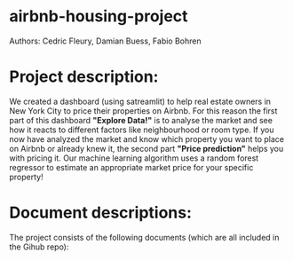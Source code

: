 # airbnb-housing-project

Authors: Cedric Fleury, Damian Buess, Fabio Bohren

# Project description: 
We created a dashboard (using satreamlit) to help real estate owners in New York City to price their properties on Airbnb.
For this reason the first part of this dashboard **"Explore Data!"** is to analyse the market and see how it reacts to different factors like neighbourhood or room type.
If you now have analyzed the market and know which property you want to place on Airbnb or already knew it, the second part **"Price prediction"** helps you with pricing it. Our machine learning algorithm uses a random forest regressor to estimate an appropriate market price for your specific property!

# Document descriptions:
The project consists of the following documents (which are all included in the Gihub repo): 
